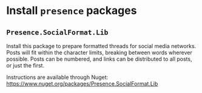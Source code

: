 # Install `presence` packages

## `Presence.SocialFormat.Lib`

Install this package to prepare formatted threads for social media networks. Posts will fit within the character limits, breaking between words wherever possible. Posts can be numbered, and links can be distributed to all posts, or just the first.

Instructions are available through Nuget: https://www.nuget.org/packages/Presence.SocialFormat.Lib